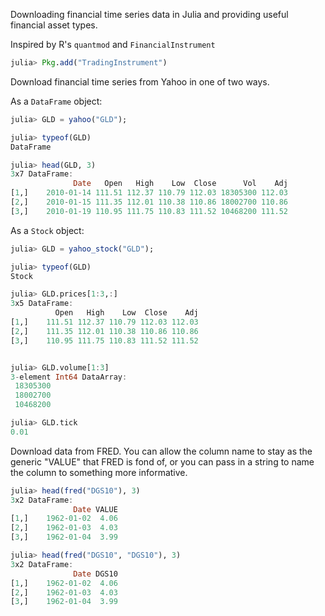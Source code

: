 Downloading financial time series data in Julia and providing useful financial asset types.

Inspired by R's `quantmod` and `FinancialInstrument`

````julia
julia> Pkg.add("TradingInstrument")
````

Download financial time series from Yahoo in one of two ways.  

As a `DataFrame` object:

````julia
julia> GLD = yahoo("GLD");

julia> typeof(GLD)
DataFrame

julia> head(GLD, 3)
3x7 DataFrame:
              Date   Open   High    Low  Close      Vol    Adj
[1,]    2010-01-14 111.51 112.37 110.79 112.03 18305300 112.03
[2,]    2010-01-15 111.35 112.01 110.38 110.86 18002700 110.86
[3,]    2010-01-19 110.95 111.75 110.83 111.52 10468200 111.52
````

As a `Stock` object: 

````julia
julia> GLD = yahoo_stock("GLD");

julia> typeof(GLD)
Stock

julia> GLD.prices[1:3,:]
3x5 DataFrame:
          Open   High    Low  Close    Adj
[1,]    111.51 112.37 110.79 112.03 112.03
[2,]    111.35 112.01 110.38 110.86 110.86
[3,]    110.95 111.75 110.83 111.52 111.52


julia> GLD.volume[1:3]
3-element Int64 DataArray:
 18305300
 18002700
 10468200

julia> GLD.tick
0.01
````

Download data from FRED. You can allow the column name to stay as the generic "VALUE" that FRED is fond of, 
or you can pass in a string to name the column to something more informative.

````julia
julia> head(fred("DGS10"), 3)
3x2 DataFrame:
              Date VALUE
[1,]    1962-01-02  4.06
[2,]    1962-01-03  4.03
[3,]    1962-01-04  3.99

julia> head(fred("DGS10", "DGS10"), 3)
3x2 DataFrame:
              Date DGS10
[1,]    1962-01-02  4.06
[2,]    1962-01-03  4.03
[3,]    1962-01-04  3.99

````

